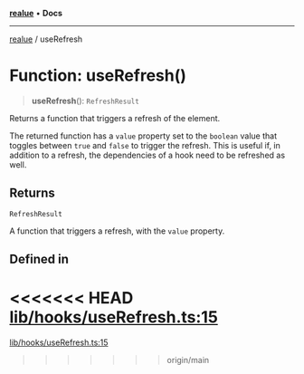 [**realue**](../README.md) • **Docs**

***

[realue](../README.md) / useRefresh

# Function: useRefresh()

> **useRefresh**(): `RefreshResult`

Returns a function that triggers a refresh of the element.

The returned function has a `value` property set to the `boolean` value that toggles between `true` and `false` to trigger the refresh. This is useful if, in addition to a refresh, the dependencies of a hook need to be refreshed as well.

## Returns

`RefreshResult`

A function that triggers a refresh, with the `value` property.

## Defined in

<<<<<<< HEAD
[lib/hooks/useRefresh.ts:15](https://github.com/nevoland/realue/blob/cbce77129663d64110c6eeb5270a3b7841e0b453/lib/hooks/useRefresh.ts#L15)
=======
[lib/hooks/useRefresh.ts:15](https://github.com/nevoland/realue/blob/90be82ca388547f529d338e720e90d4eeb8b3263/lib/hooks/useRefresh.ts#L15)
>>>>>>> origin/main
